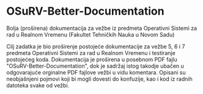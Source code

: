 # OSuRV-Better-Documentation
Bolja (proširena) dokumentacija za vežbe iz predmeta Operativni Sistemi za rad u Realnom Vremenu (Fakultet Tehničkih Nauka u Novom Sadu)

Cilj zadatka je bio proširenje postojeće dokumentacije za vežbe 5, 6 i 7 predmeta Operativni Sistemi za rad u Realnom Vremenu i testiranje postojećeg koda.
Dokumentacija je proširena u posebnom PDF fajlu "OSuRV-Better-Documentation", dok je sadržaj istog takodje ubačen u odgovarajuće orginalne PDF fajlove vežbi u vidu komentara.
Opisani su neobjašnjeni pojmovi koji bi mogli dovesti do konfuzije, kao i kod iz radnih datoteka svake od vežbi.


